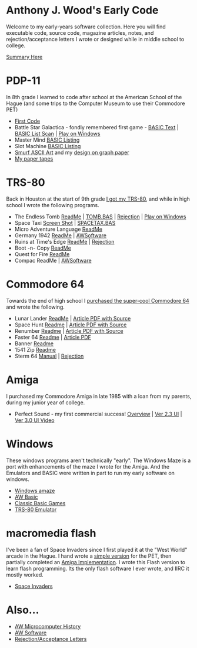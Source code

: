 # Anthony J. Wood's Early Code
Welcome to my early-years software collection.  Here you will find executable code, source code, magazine articles, notes, and rejection/acceptance letters I wrote or designed while in middle school to college. 

[Summary Here](./index.md)

# PDP-11
In 8th grade I learned to code after school at the American School of the Hague (and some trips to the Computer Museum to use their Commodore PET)
   - [First Code](/pdp-11/guess-500.jpg)
   - Battle Star Galactica - fondly remembered first game -  [BASIC Text](./pdp-11/battlestar-galactica.basic.txt) | [BASIC List Scan](./pdp-11/battlestar-galactica.jpg) | [Play on Windows](./windows/basic-classics/ReadMe.txt)
   - Master Mind [BASIC Listing](./pdp-11/mastermind-scan.jpg)
   - Slot Machine [BASIC Listing](./pdp-11/slotmachine.jpg)
   - [Smurf ASCII Art](./pdp-11/make-melvin-draw-smurf-result.jpg) and my [design on graph paper](./pdp-11/make-melvin-draw-smurf-plan.jpg)
   - [My paper tapes](./pdp-11/paper-tapes.jpg)


# TRS-80
Back in Houston at the start of 9th grade [I got my TRS-80](aw-microcomputer-history.md), and while in high school I wrote the following programs.  

   - The Endless Tomb [ReadMe](./TRS-80/tomb/readme.md) | [TOMB.BAS](./TRS-80/tomb/tomb.bas.txt) | [Rejection](./scans/1981-7-20-creative-computing-tomb.jpg) |  [Play on Windows](./windows/basic-classics/classic-basic-games-v1.0.zip)
   - Space Taxi [Screen Shot](./TRS-80/spacetaxi/spacetaxi-screenshot.png) | [SPACETAX.BAS](./TRS-80/spacetaxi/spacetax.basic.txt)
   - Micro Adventure Language [ReadMe](./TRS-80/micro-adventure-language/readme.md)
   - Germany 1942 [ReadMe](./TRS-80/germany-1942/readme.md) | [AWSoftware](./awsoftware/readme.md)
   - Ruins at Time's Edge [ReadMe](./TRS-80/ruins-at-times-edge/readme.md) | [Rejection](./scans/1983-estdate-cload-ruins-at-times-edge.jpg) 
   - Boot -n- Copy [ReadMe](./TRS-80/boot-n-copy/readme.md)
   - Quest for Fire [ReadMe](./TRS-80/quest-for-fire/readme.md)
   - Compac ReadMe | [AWSoftware](./awsoftware/readme.md)
 

# Commodore 64
Towards the end of high school I [purchased the super-cool Commodore 64](./aw-microcomputer-history.md) and wrote the following.

   - Lunar Lander [ReadMe](./C64/lunar-lander/readme.md) | [Article PDF with Source](./C64/lunar-lander/ahoy-april-1984-lunar-lander.pdf)
   - Space Hunt [Readme](./C64/space-hunt/readme.md) | [Article PDF with Source](./C64/space-hunt/space-hunt-ahoy-april-1985.pdf)
   - Renumber [Readme](./C64/renumber/readme.md) |  [Article PDF with Source](./C64/renumber/renumber-ahoy-july-1984.pdf)
   - Faster 64 [Readme](./C64/faster64/) | [Article PDF](./C64/faster64/faster64-ahoy-april-1985.pdf)
   - Banner [Readme](./C64/banner/readme.md)
   - 1541 Zip [Readme](./C64/1541zip/readme.md)
   - Sterm 64 [Manual](./scans/1984-sterm64-instructions.pdf) | [Rejection](./scans/1984-9-7-broderbund-sterm64.jpg)


# Amiga
I purchased my Commodore Amiga in late 1985 with a loan from my parents, during my junior year of college.
   - Perfect Sound - my first commercial success! [Overview](./amiga/perfect-sound/readme.md) | [Ver 2.3 UI](./amiga/perfect-sound/screenshots/ps2.3-ui.png) | [Ver 3.0 UI Video](./amiga/perfect-sound/screenshots/ps3.2-ui-demo.mp4)

# Windows
These windows programs aren't technically "early".  The Windows Maze is a port with enhancements of the maze I wrote for the Amiga.  And the Emulators and BASIC were written in part to run my early software on windows.

   - [Windows amaze](./windows/amaze/)
   - [AW Basic](./windows/awbasic/)
   - [Classic Basic Games](./windows/basic-classics/ReadMe.txt)
   - [TRS-80 Emulator](./windows/trs-80-emulator/)

# macromedia flash
I've been a fan of Space Invaders since I first played it at the "West World" arcade in the Hague. I hand wrote a [simple version](./pdp-11/space-invaders/space-invaders-hand-code-cbm-pet-1978-composite.jpg) for the PET, then partially completed an [Amiga Implementation](./amiga/space-invaders-unfinished/).  I wrote this Flash version to learn flash programming.  Its the only flash software I ever wrote, and IIRC it mostly worked.

   - [Space Invaders](./flash/spaceinvaders/)

# Also...
   - [AW Microcomputer History](aw-microcomputer-history.md)
   - [AW Software](./awsoftware/readme.md)
   - [Rejection/Acceptance Letters](./scans/)




